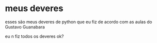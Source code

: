 # meus deveres
 esses são meus deveres de python que eu fiz de acordo com as aulas do Gustavo Guanabara

eu n fiz todos os deveres ok?